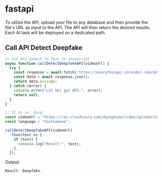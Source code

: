 # fastapi

To utilize the API, upload your file to any database and then provide the file's URL as input to the API. The API will then return the desired results. Each AI task will be deployed on a dedicated path.

## Call API Detect Deepfake

```javascript
// Gọi API Speech To Text từ JavaScript
async function callDetectDeepfakeAPI(videoUrl) {
  try {
    const response = await fetch(`https://everythingai.onrender.com/detect_deepfake?file_url=${videoUrl}`);
    const data = await response.json();
    return data.message;
  } catch (error) {
    console.error("Lỗi khi gọi API:", error);
    return null;
  }
}

// Ví dụ sử dụng:
const videoUrl = "https://res.cloudinary.com/dqneghcme/video/upload/v1723106326/5_zhofam.mp4";
const language = "Vietnamese";

callDetectDeepfakeAPI(videoUrl)
  .then(text => {
    if (text) {
      console.log("Result:", text);
    }
  });
```
Output:
```javascript
Result: Deepfake.
```

